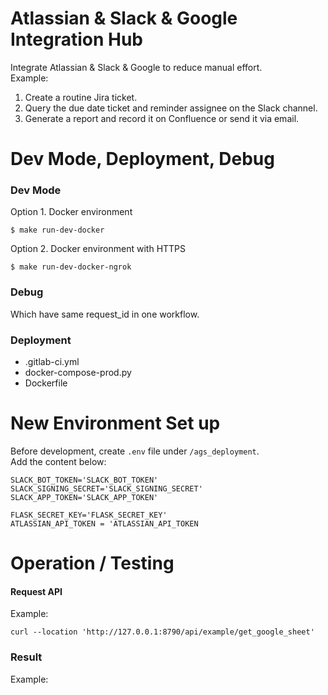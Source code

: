 # Atlassian & Slack & Google Integration Hub

Integrate Atlassian & Slack & Google to reduce manual effort. <br>
Example: <br>
1. Create a routine Jira ticket.
2. Query the due date ticket and reminder assignee on the Slack channel.
3. Generate a report and record it on Confluence or send it via email.


# Dev Mode, Deployment, Debug
### Dev Mode
Option 1. Docker environment
```cd
$ make run-dev-docker
```

Option 2. Docker environment with HTTPS
```cd
$ make run-dev-docker-ngrok
```

### Debug
Which have same request_id in one workflow.

### Deployment
- .gitlab-ci.yml
- docker-compose-prod.py
- Dockerfile


# New Environment Set up
Before development, create `.env` file under `/ags_deployment`. <br>
Add the content below: <br>
```cd
SLACK_BOT_TOKEN='SLACK_BOT_TOKEN'
SLACK_SIGNING_SECRET='SLACK_SIGNING_SECRET'
SLACK_APP_TOKEN='SLACK_APP_TOKEN'

FLASK_SECRET_KEY='FLASK_SECRET_KEY'
ATLASSIAN_API_TOKEN = 'ATLASSIAN_API_TOKEN
```


# Operation / Testing
#### Request API
Example: <br>
```cd
curl --location 'http://127.0.0.1:8790/api/example/get_google_sheet'
```
### Result
Example: <br>

